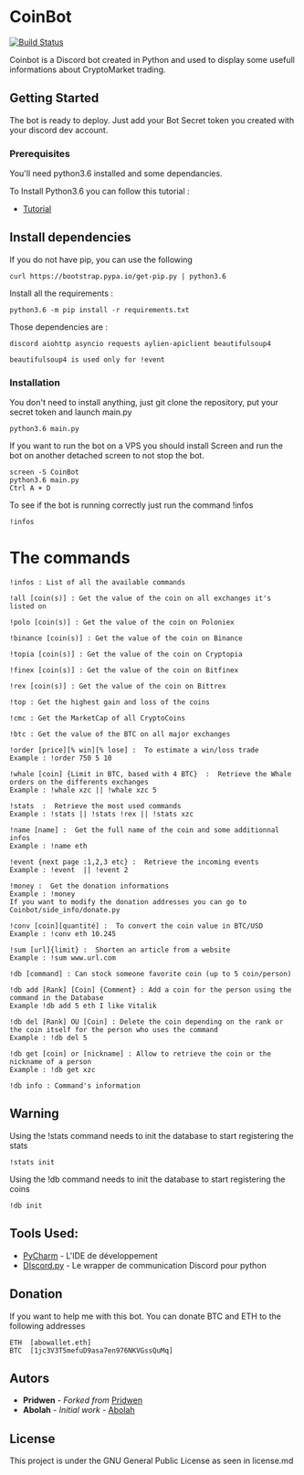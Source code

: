 # CoinBot

[![Build Status](https://travis-ci.org/Abolah/Coinbot.svg?branch=master)](https://travis-ci.org/Abolah/Coinbot)

Coinbot is a Discord bot created in Python and used to display some usefull informations about CryptoMarket trading.

## Getting Started

The bot is ready to deploy. Just add your Bot Secret token you created with your discord dev account.

### Prerequisites

You'll need python3.6 installed and some dependancies.

To Install Python3.6 you can follow this tutorial :

* [Tutorial](https://unix.stackexchange.com/questions/332641/how-to-install-python-3-6)

## Install dependencies

If you do not have pip, you can use the following

```
curl https://bootstrap.pypa.io/get-pip.py | python3.6
```

Install all the requirements :
```
python3.6 -m pip install -r requirements.txt
```

Those dependencies are :
```
discord aiohttp asyncio requests aylien-apiclient beautifulsoup4

beautifulsoup4 is used only for !event
```

### Installation

You don't need to install anything, just git clone the repository, put your secret token and launch main.py


```
python3.6 main.py
```
If you want to run the bot on a VPS you should install Screen and run the bot on another detached screen to not stop the bot.

```
screen -S CoinBot
python3.6 main.py
Ctrl A + D
```


To see if the bot is running correctly just run the command !infos
```
!infos
```
# The commands

```
!infos : List of all the available commands
```
```
!all [coin(s)] : Get the value of the coin on all exchanges it's listed on
```
```
!polo [coin(s)] : Get the value of the coin on Poloniex
```
```
!binance [coin(s)] : Get the value of the coin on Binance
```
```
!topia [coin(s)] : Get the value of the coin on Cryptopia
```
```
!finex [coin(s)] : Get the value of the coin on Bitfinex
```
```
!rex [coin(s)] : Get the value of the coin on Bittrex
```
```
!top : Get the highest gain and loss of the coins
```
```
!cmc : Get the MarketCap of all CryptoCoins
```
```
!btc : Get the value of the BTC on all major exchanges
```
```
!order [price][% win][% lose] :  To estimate a win/loss trade
Example : !order 750 5 10
```
```
!whale [coin] {Limit in BTC, based with 4 BTC}  :  Retrieve the Whale orders on the differents exchanges
Example : !whale xzc || !whale xzc 5
```
```
!stats  :  Retrieve the most used commands
Example : !stats || !stats !rex || !stats xzc
```
```
!name [name] :  Get the full name of the coin and some additionnal infos
Example : !name eth
```
```
!event {next page :1,2,3 etc} :  Retrieve the incoming events
Example : !event  || !event 2
```
```
!money :  Get the donation informations
Example : !money
If you want to modify the donation addresses you can go to Coinbot/side_info/donate.py
```
```
!conv [coin][quantité] :  To convert the coin value in BTC/USD
Example : !conv eth 10.245
```
```
!sum [url]{limit} :  Shorten an article from a website
Example : !sum www.url.com
```
```
!db [command] : Can stock someone favorite coin (up to 5 coin/person)

!db add [Rank] [Coin] {Comment} : Add a coin for the person using the command in the Database
Example !db add 5 eth I like Vitalik

!db del [Rank] OU [Coin] : Delete the coin depending on the rank or the coin itself for the person who uses the command
Example : !db del 5

!db get [coin] or [nickname] : Allow to retrieve the coin or the nickname of a person
Example : !db get xzc

!db info : Command's information
```

## Warning

Using the !stats command needs to init the database to start registering the stats
```
!stats init
```

Using the !db command needs to init the database to start registering the coins
```
!db init
```

## Tools Used:

* [PyCharm](https://www.jetbrains.com/pycharm/) - L'IDE de développement
* [DIscord.py](https://github.com/Rapptz/discord.py) - Le wrapper de communication Discord pour python


## Donation

If you want to help me with this bot. You can donate BTC and ETH to the following addresses
```
ETH  [abowallet.eth]
BTC  [1jc3V3T5mefuD9asa7en976NKVGssQuMq]
```

## Autors

* **Pridwen** - *Forked from* [Pridwen](https://github.com/Pridwen/Celestina)
* **Abolah** - *Initial work* - [Abolah](https://github.com/Abolah)


## License

This project is under the GNU General Public License as seen in license.md
